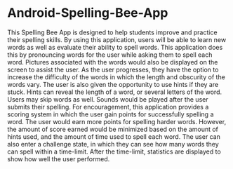 Android-Spelling-Bee-App
========================
This Spelling Bee App is designed to help students improve and practice their spelling skills. By using this application, users will be able to learn new words as well as evaluate their ability to spell words. This application does this by pronouncing words for the user while asking them to spell each word. Pictures associated with the words would also be displayed on the screen to assist the user. As the user progresses, they have the option to increase the difficulty of the words in which the length and obscurity of the words vary. The user is also given the opportunity to use hints if they are stuck. Hints can reveal the length of a word, or several letters of the word. Users may skip words as well. Sounds would be played after the user submits their spelling. For encouragement, this application provides a scoring system in which the user gain points for successfully spelling a word. The user would earn more points for spelling harder words. However, the amount of score earned would be minimized based on the amount of hints used, and the amount of time used to spell each word. The user can also enter a challenge state, in which they can see how many words they can spell within a time-limit. After the time-limit, statistics are displayed to show how well the user performed.

